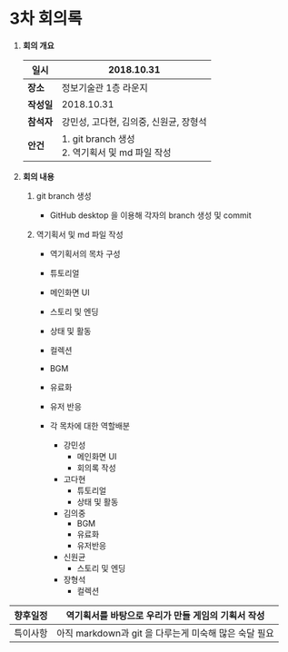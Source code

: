 # 3차 회의록

1. **회의 개요**

   | 일시       | 2018.10.31                                         |
   | ---------- | -------------------------------------------------- |
   | **장소**   | 정보기술관 1층 라운지                              |
   | **작성일** | 2018.10.31                                         |
   | **참석자** | 강민성, 고다현, 김의중, 신원균, 장형석             |
   | **안건**   | 1. git branch 생성<br>2. 역기획서  및 md 파일 작성 |

2. **회의 내용**

   1. git branch 생성

      - GitHub desktop 을 이용해 각자의 branch 생성 및 commit

   2. 역기획서  및 md 파일 작성

        - 역기획서의 목차 구성
        - 튜토리얼
        - 메인화면 UI
        - 스토리 및 엔딩
        - 상태 및 활동
        - 컬렉션
        - BGM
        - 유료화
        - 유저 반응

      - 각 목차에 대한 역할배분 

        - 강민성
          - 메인화면 UI
          - 회의록 작성
        - 고다현
          - 튜토리얼
          - 상태 및 활동
        - 김의중
          - BGM
          - 유료화
          - 유저반응
        - 신원균
          - 스토리 및 엔딩
        - 장형석
          - 컬렉션


| 향후일정 | 역기획서를 바탕으로 우리가 만들 게임의 기획서 작성    |
| -------- | ----------------------------------------------------- |
| 특이사항 | 아직 markdown과 git 을 다루는게 미숙해 많은 숙달 필요 |

